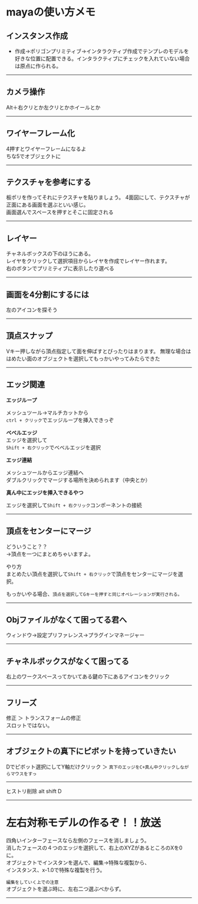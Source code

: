 # mayaの使い方メモ
## インスタンス作成
- 作成→ポリゴンプリミティブ→インタラクティブ作成でテンプレのモデルを好きな位置に配置できる。インタラクティブにチェックを入れていない場合は原点に作られる。

---
## カメラ操作
Alt＋右クリとか左クリとかホイールとか

---

## ワイヤーフレーム化
4押すとワイヤーフレームになるよ  
ちな5でオブジェクトに

---
## テクスチャを参考にする
板ポリを作ってそれにテクスチャを貼りましょう。
4面図にして、テクスチャが正面にある画面を選ぶといい感じ。  
画面選んでスペースを押すとそこに固定される

---
## レイヤー
チャネルボックスの下のほうにある。  
レイヤをクリックして選択項目からレイヤを作成でレイヤー作れます。  
右のボタンでプリミティブに表示したり選べる

---

## 画面を4分割にするには  

左のアイコンを探そう

---

## 頂点スナップ
Vキー押しながら頂点指定して面を伸ばすとぴったりはまります。 
無理な場合ははめたい面のオブジェクトを選択してもっかいやってみたらできた

---
## エッジ関連

**エッジループ**

メッシュツール→マルチカットから  
`ctrl + クリック`でエッジループを挿入できっぞ

**ベベルエッジ**  
エッジを選択して  
`Shift + 右クリック`でベベルエッジを選択

**エッジ連結**

メッシュツールからエッジ連結へ  
ダブルクリックでマージする場所を決められます（中央とか）

**真ん中にエッジを挿入できるやつ**

エッジを選択して`Shift + 右クリック`コンポーネントの接続

---
## 頂点をセンターにマージ

どういうこと？？  
→頂点を一つにまとめちゃいますよ。

やり方  
まとめたい頂点を選択して`Shift + 右クリック`で頂点をセンターにマージを選択。

もっかいやる場合、`頂点を選択してGキーを押すと同じオペレーションが実行される。`

---
## Objファイルがなくて困ってる君へ

ウィンドウ→設定プリファレンス→プラグインマネージャー

---

## チャネルボックスがなくて困ってる

右上のワークスペースってかいてある鍵の下にあるアイコンをクリック

---
## フリーズ
修正 ＞ トランスフォームの修正  
スロットではない。

---

## オブジェクトの真下にピボットを持っていきたい
Dでピボット選択にしてY軸だけクリック ＞ `真下のエッジをC+真ん中クリックしながらマウスをすっ`


---

ヒストリ削除
alt shift D

---

# 左右対称モデルの作るぞ！！放送

四角いインターフェースなら左側のフェースを消しましょう。  
消したフェースの４つのエッジを選択して、右上のXYZがあるところのXを0に。  
オブジェクトでインスタンを選んで、編集→特殊な複製から、  
インスタンス、x-1.0で特殊な複製を行う。

`編集をしていく上での注意`  
オブジェクトを選ぶ時に、左右二つ選ぶべからず。

---